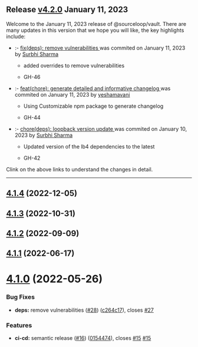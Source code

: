 ## Release [v4.2.0](https://github.com/sourcefuse/loopback4-vault/compare/v4.1.4..v4.2.0) January 11, 2023
Welcome to the January 11, 2023 release of @sourceloop/vault. There are many updates in this version that we hope you will like, the key highlights include:

  - [](https://github.com/sourcefuse/loopback4-vault/issues/-46) :- [fix(deps): remove vulnerabilities ](https://github.com/sourcefuse/loopback4-vault/commit/5a198e302e0e7ab5daa8c249693cf52f0aef1d7a) was commited on January 11, 2023 by [Surbhi Sharma](mailto:98279679+Surbhi-sharma1@users.noreply.github.com)
    
      - added overrides to remove vulnerabilities
      
      -  GH-46
      
  
  - [](https://github.com/sourcefuse/loopback4-vault/issues/-44) :- [feat(chore): generate detailed and informative changelog ](https://github.com/sourcefuse/loopback4-vault/commit/c334b76f72a3fbda649d50e1652cb1c98794f0a0) was commited on January 11, 2023 by [yeshamavani](mailto:83634146+yeshamavani@users.noreply.github.com)
    
      - Using Customizable npm package to generate changelog
      
      -  GH-44
      
  
  - [](https://github.com/sourcefuse/loopback4-vault/issues/-42) :- [chore(deps): loopback version update ](https://github.com/sourcefuse/loopback4-vault/commit/67e190326674dc7fbb3ca3757eaeba7337bb0b4e) was commited on January 10, 2023 by [Surbhi Sharma](mailto:98279679+Surbhi-sharma1@users.noreply.github.com)
    
      - Updated version of the lb4 dependencies to the latest
      
      -  GH-42
      
  
Clink on the above links to understand the changes in detail.
  ___

## [4.1.4](https://github.com/sourcefuse/loopback4-vault/compare/v4.1.3...v4.1.4) (2022-12-05)

## [4.1.3](https://github.com/sourcefuse/loopback4-vault/compare/v4.1.2...v4.1.3) (2022-10-31)

## [4.1.2](https://github.com/sourcefuse/loopback4-vault/compare/v4.1.1...v4.1.2) (2022-09-09)

## [4.1.1](https://github.com/sourcefuse/loopback4-vault/compare/v4.1.0...v4.1.1) (2022-06-17)

# [4.1.0](https://github.com/sourcefuse/loopback4-vault/compare/v4.0.3...v4.1.0) (2022-05-26)


### Bug Fixes

* **deps:** remove vulnerabilities ([#28](https://github.com/sourcefuse/loopback4-vault/issues/28)) ([c264c17](https://github.com/sourcefuse/loopback4-vault/commit/c264c17c4889012f51616f2590044030d4ab0b7f)), closes [#27](https://github.com/sourcefuse/loopback4-vault/issues/27)


### Features

* **ci-cd:** semantic release ([#16](https://github.com/sourcefuse/loopback4-vault/issues/16)) ([0154474](https://github.com/sourcefuse/loopback4-vault/commit/0154474353f02d2141b006c9d2b07c918bc32634)), closes [#15](https://github.com/sourcefuse/loopback4-vault/issues/15) [#15](https://github.com/sourcefuse/loopback4-vault/issues/15)